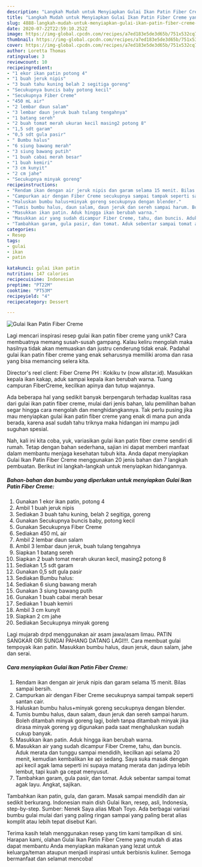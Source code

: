 ```yaml
---
description: "Langkah Mudah untuk Menyiapkan Gulai Ikan Patin Fiber Creme yang Enak"
title: "Langkah Mudah untuk Menyiapkan Gulai Ikan Patin Fiber Creme yang Enak"
slug: 4888-langkah-mudah-untuk-menyiapkan-gulai-ikan-patin-fiber-creme-yang-enak
date: 2020-07-22T22:59:10.252Z
image: https://img-global.cpcdn.com/recipes/a7ed183e5de3d65b/751x532cq70/gulai-ikan-patin-fiber-creme-foto-resep-utama.jpg
thumbnail: https://img-global.cpcdn.com/recipes/a7ed183e5de3d65b/751x532cq70/gulai-ikan-patin-fiber-creme-foto-resep-utama.jpg
cover: https://img-global.cpcdn.com/recipes/a7ed183e5de3d65b/751x532cq70/gulai-ikan-patin-fiber-creme-foto-resep-utama.jpg
author: Loretta Thomas
ratingvalue: 3
reviewcount: 10
recipeingredient:
- "1 ekor ikan patin potong 4"
- "1 buah jeruk nipis"
- "3 buah tahu kuning belah 2 segitiga goreng"
- "Secukupnya buncis baby potong kecil"
- "Secukupnya Fiber Creme"
- "450 mL air"
- "2 lembar daun salam"
- "3 lembar daun jeruk buah tulang tengahnya"
- "1 batang sereh"
- "2 buah tomat merah ukuran kecil masing2 potong 8"
- "1,5 sdt garam"
- "0,5 sdt gula pasir"
- " Bumbu halus"
- "6 siung bawang merah"
- "3 siung bawang putih"
- "1 buah cabai merah besar"
- "1 buah kemiri"
- "3 cm kunyit"
- "2 cm jahe"
- "Secukupnya minyak goreng"
recipeinstructions:
- "Rendam ikan dengan air jeruk nipis dan garam selama 15 menit. Bilas sampai bersih."
- "Campurkan air dengan Fiber Creme secukupnya sampai tampak seperti santan cair."
- "Haluskan bumbu halus+minyak goreng secukupnya dengan blender."
- "Tumis bumbu halus, daun salam, daun jeruk dan sereh sampai harum. Boleh ditambah minyak goreng lagi, boleh tanpa ditambah minyak jika dirasa minyak goreng yg digunakan pada saat menghaluskan sudah cukup banyak."
- "Masukkan ikan patin. Aduk hingga ikan berubah warna."
- "Masukkan air yang sudah dicampur Fiber Creme, tahu, dan buncis. Aduk merata dan tunggu sampai mendidih, kecilkan api selama 20 menit, kemudian kembalikan ke api sedang. Saya suka masak dengan api kecil agak lama seperti ini supaya matang merata dan jadinya lebih lembut, tapi kuah ga cepat menyusut."
- "Tambahkan garam, gula pasir, dan tomat. Aduk sebentar sampai tomat agak layu. Angkat, sajikan."
categories:
- Resep
tags:
- gulai
- ikan
- patin

katakunci: gulai ikan patin 
nutrition: 147 calories
recipecuisine: Indonesian
preptime: "PT22M"
cooktime: "PT53M"
recipeyield: "4"
recipecategory: Dessert

---
```



![Gulai Ikan Patin Fiber Creme](https://img-global.cpcdn.com/recipes/a7ed183e5de3d65b/751x532cq70/gulai-ikan-patin-fiber-creme-foto-resep-utama.jpg)

Lagi mencari inspirasi resep gulai ikan patin fiber creme yang unik? Cara membuatnya memang susah-susah gampang. Kalau keliru mengolah maka hasilnya tidak akan memuaskan dan justru cenderung tidak enak. Padahal gulai ikan patin fiber creme yang enak seharusnya memiliki aroma dan rasa yang bisa memancing selera kita.

Director&#39;s reel client: Fiber Creme PH : Kokiku tv (now allstar.id). Masukkan kepala ikan kakap, aduk sampai kepala ikan berubah warna. Tuang campuran FiberCreme, kecilkan apinya dan tutup wajannya.

Ada beberapa hal yang sedikit banyak berpengaruh terhadap kualitas rasa dari gulai ikan patin fiber creme, mulai dari jenis bahan, lalu pemilihan bahan segar hingga cara mengolah dan menghidangkannya. Tak perlu pusing jika mau menyiapkan gulai ikan patin fiber creme yang enak di mana pun anda berada, karena asal sudah tahu triknya maka hidangan ini mampu jadi suguhan spesial.


Nah, kali ini kita coba, yuk, variasikan gulai ikan patin fiber creme sendiri di rumah. Tetap dengan bahan sederhana, sajian ini dapat memberi manfaat dalam membantu menjaga kesehatan tubuh kita. Anda dapat menyiapkan Gulai Ikan Patin Fiber Creme menggunakan 20 jenis bahan dan 7 langkah pembuatan. Berikut ini langkah-langkah untuk menyiapkan hidangannya.

<!--inarticleads1-->

##### Bahan-bahan dan bumbu yang diperlukan untuk menyiapkan Gulai Ikan Patin Fiber Creme:

1. Gunakan 1 ekor ikan patin, potong 4
1. Ambil 1 buah jeruk nipis
1. Sediakan 3 buah tahu kuning, belah 2 segitiga, goreng
1. Gunakan Secukupnya buncis baby, potong kecil
1. Gunakan Secukupnya Fiber Creme
1. Sediakan 450 mL air
1. Ambil 2 lembar daun salam
1. Ambil 3 lembar daun jeruk, buah tulang tengahnya
1. Siapkan 1 batang sereh
1. Siapkan 2 buah tomat merah ukuran kecil, masing2 potong 8
1. Sediakan 1,5 sdt garam
1. Gunakan 0,5 sdt gula pasir
1. Sediakan  Bumbu halus:
1. Sediakan 6 siung bawang merah
1. Gunakan 3 siung bawang putih
1. Gunakan 1 buah cabai merah besar
1. Sediakan 1 buah kemiri
1. Ambil 3 cm kunyit
1. Siapkan 2 cm jahe
1. Sediakan Secukupnya minyak goreng


Lagi mujarab drpd menggunakan air asam jawa/asam limau. PATIN SANGKAR ORI SUNGAI PAHANG DATANG LAGI!!!. Cara membuat gulai tempoyak ikan patin. Masukkan bumbu halus, daun jeruk, daun salam, jahe dan serai. 

<!--inarticleads2-->

##### Cara menyiapkan Gulai Ikan Patin Fiber Creme:

1. Rendam ikan dengan air jeruk nipis dan garam selama 15 menit. Bilas sampai bersih.
1. Campurkan air dengan Fiber Creme secukupnya sampai tampak seperti santan cair.
1. Haluskan bumbu halus+minyak goreng secukupnya dengan blender.
1. Tumis bumbu halus, daun salam, daun jeruk dan sereh sampai harum. Boleh ditambah minyak goreng lagi, boleh tanpa ditambah minyak jika dirasa minyak goreng yg digunakan pada saat menghaluskan sudah cukup banyak.
1. Masukkan ikan patin. Aduk hingga ikan berubah warna.
1. Masukkan air yang sudah dicampur Fiber Creme, tahu, dan buncis. Aduk merata dan tunggu sampai mendidih, kecilkan api selama 20 menit, kemudian kembalikan ke api sedang. Saya suka masak dengan api kecil agak lama seperti ini supaya matang merata dan jadinya lebih lembut, tapi kuah ga cepat menyusut.
1. Tambahkan garam, gula pasir, dan tomat. Aduk sebentar sampai tomat agak layu. Angkat, sajikan.


Tambahkan ikan patin, gula, dan garam. Masak sampai mendidih dan air sedikit berkurang. Indonesian main dish Gulai Ikan, resep, asli, Indonesia, step-by-step. Sumber: Nenek Saya alias Mbah Toyo. Ada berbagai variasi bumbu gulai mulai dari yang paling ringan sampai yang paling berat alias komplit atau lebih tepat disebut Kari. 

Terima kasih telah menggunakan resep yang tim kami tampilkan di sini. Harapan kami, olahan Gulai Ikan Patin Fiber Creme yang mudah di atas dapat membantu Anda menyiapkan makanan yang lezat untuk keluarga/teman ataupun menjadi inspirasi untuk berbisnis kuliner. Semoga bermanfaat dan selamat mencoba!
